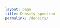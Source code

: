 ```yaml
---
layout: page
title: Density spectrum
permalink: /density/
---
```


<script src="../assets/processing.js"></script>
<canvas data-processing-sources="../assets/density_spectrum.pde"></canvas>
